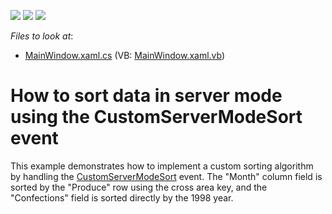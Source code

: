 <!-- default badges list -->
![](https://img.shields.io/endpoint?url=https://codecentral.devexpress.com/api/v1/VersionRange/128578973/15.1.3%2B)
[![](https://img.shields.io/badge/Open_in_DevExpress_Support_Center-FF7200?style=flat-square&logo=DevExpress&logoColor=white)](https://supportcenter.devexpress.com/ticket/details/T264201)
[![](https://img.shields.io/badge/📖_How_to_use_DevExpress_Examples-e9f6fc?style=flat-square)](https://docs.devexpress.com/GeneralInformation/403183)
<!-- default badges end -->
<!-- default file list -->
*Files to look at*:

* [MainWindow.xaml.cs](./CS/WPFPivotGridCustomServerModeSort/MainWindow.xaml.cs) (VB: [MainWindow.xaml.vb](./VB/WPFPivotGridCustomServerModeSort/MainWindow.xaml.vb))
<!-- default file list end -->
# How to sort data in server mode using the CustomServerModeSort event


This example demonstrates how to implement a custom sorting algorithm by handling the <a href="https://documentation.devexpress.com/#WPF/DevExpressXpfPivotGridPivotGridControl_CustomServerModeSorttopic">CustomServerModeSort</a> event. The "Month" column field is sorted by the "Produce" row using the cross area key, and the "Confections" field is sorted directly by the 1998 year.

<br/>


